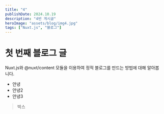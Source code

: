 ```yaml
---
title: "4"
publishDate: 2024.10.19
description: "4번 게시글"
heroImage: "assets/blog/img4.jpg"
tags: ["Nuxt.js", "블로그"]
---
```


# 첫 번째 블로그 글

Nuxt.js와 @nuxt/content 모듈을 이용하여 정적 블로그를 만드는 방법에 대해 알아봅니다.

- 안녕
- 안녕2
- 안녕3

> 박스
